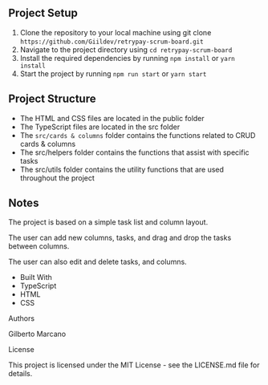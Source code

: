 

## Project Setup

 1. Clone the repository to your local machine using git clone `https://github.com/Giildev/retrypay-scrum-board.git`
 2.  Navigate to the project directory using `cd retrypay-scrum-board`
 3. Install the required dependencies by running `npm install` or `yarn install`
 4. Start the project by running `npm run start` or `yarn start`

## Project Structure

 - The HTML and CSS files are located in the public folder
 - The TypeScript files are located in the src folder
 - The `src/cards & columns` folder contains the functions related to CRUD cards & columns
 - The src/helpers folder contains the functions that assist with specific tasks
 - The src/utils folder contains the utility functions that are used throughout the project

## Notes

The project is based on a simple task list and column layout.

The user can add new columns, tasks, and drag and drop the tasks between columns.

The user can also edit and delete tasks, and columns.

 - Built With
 - TypeScript
 - HTML
 - CSS

Authors

Gilberto Marcano

License

This project is licensed under the MIT License - see the LICENSE.md file for details.